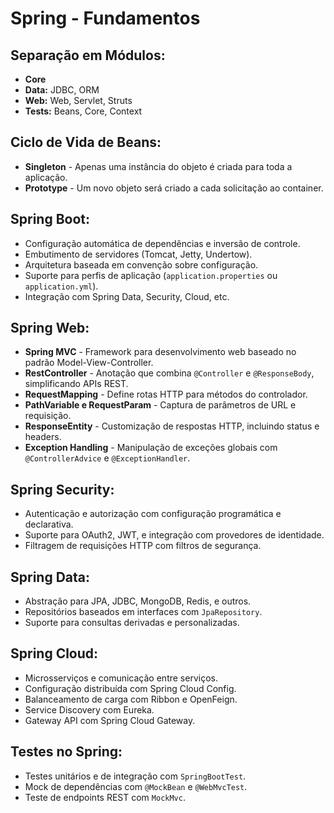 # Spring - Fundamentos

## Separação em Módulos:
- **Core**
- **Data:** JDBC, ORM
- **Web:** Web, Servlet, Struts
- **Tests:** Beans, Core, Context

## Ciclo de Vida de Beans:
- **Singleton** - Apenas uma instância do objeto é criada para toda a aplicação.
- **Prototype** - Um novo objeto será criado a cada solicitação ao container.

## Spring Boot:
- Configuração automática de dependências e inversão de controle.
- Embutimento de servidores (Tomcat, Jetty, Undertow).
- Arquitetura baseada em convenção sobre configuração.
- Suporte para perfis de aplicação (`application.properties` ou `application.yml`).
- Integração com Spring Data, Security, Cloud, etc.

## Spring Web:
- **Spring MVC** - Framework para desenvolvimento web baseado no padrão Model-View-Controller.
- **RestController** - Anotação que combina `@Controller` e `@ResponseBody`, simplificando APIs REST.
- **RequestMapping** - Define rotas HTTP para métodos do controlador.
- **PathVariable e RequestParam** - Captura de parâmetros de URL e requisição.
- **ResponseEntity** - Customização de respostas HTTP, incluindo status e headers.
- **Exception Handling** - Manipulação de exceções globais com `@ControllerAdvice` e `@ExceptionHandler`.

## Spring Security:
- Autenticação e autorização com configuração programática e declarativa.
- Suporte para OAuth2, JWT, e integração com provedores de identidade.
- Filtragem de requisições HTTP com filtros de segurança.

## Spring Data:
- Abstração para JPA, JDBC, MongoDB, Redis, e outros.
- Repositórios baseados em interfaces com `JpaRepository`.
- Suporte para consultas derivadas e personalizadas.

## Spring Cloud:
- Microsserviços e comunicação entre serviços.
- Configuração distribuída com Spring Cloud Config.
- Balanceamento de carga com Ribbon e OpenFeign.
- Service Discovery com Eureka.
- Gateway API com Spring Cloud Gateway.

## Testes no Spring:
- Testes unitários e de integração com `SpringBootTest`.
- Mock de dependências com `@MockBean` e `@WebMvcTest`.
- Teste de endpoints REST com `MockMvc`.
